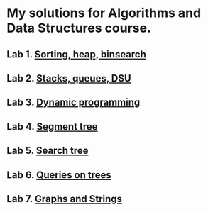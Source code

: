 # My solutions for Algorithms and Data Structures course.

## Lab 1. [Sorting, heap, binsearch](https://github.com/Ma-XD/Alg-and-Data-Str/blob/main/Lab1#readme)

## Lab 2. [Stacks, queues, DSU](https://github.com/Ma-XD/Alg-and-Data-Str/blob/main/Lab2#readme)

## Lab 3. [Dynamic programming](https://github.com/Ma-XD/Alg-and-Data-Str/blob/main/Lab3#readme)

## Lab 4. [Segment tree](https://github.com/Ma-XD/Alg-and-Data-Str/blob/main/Lab4#readme)

## Lab 5. [Search tree](https://github.com/Ma-XD/Alg-and-Data-Str/blob/main/Lab5#readme)

## Lab 6. [Queries on trees](https://github.com/Ma-XD/Alg-and-Data-Str/blob/main/Lab6#readme)

## Lab 7. [Graphs and Strings](https://github.com/Ma-XD/Alg-and-Data-Str/tree/main#readme)
